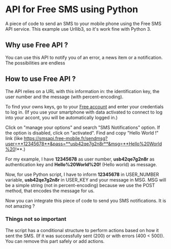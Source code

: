 # API for Free SMS using Python
 A piece of code to send an SMS to your mobile phone using the Free SMS API service.
 This example use Urllib3, so it's work fine with Python 3.

## Why use Free API ?

 You can use this API to notify you of an error, a news item or a notification. The possibilities are endless
 
## How to use Free API ?

 The API relies on a URL with this information in: the identification key, the user number and the message (with percent-encoding).
 
 To find your owns keys, go to your [Free account](https://mobile.free.fr/moncompte/) and enter your credentials to log in. (If you use your smartphone with data activated to connect to log into your accont, you will be automatically logged in.)
 
 Click on "manage your options" and search "SMS Notifications" option. If the option is disabled, click on "activated". Find and copy "Hello World !" link (like https://smsapi.free-mobile.fr/sendmsg?user=**12345678**&pass=**usb42qe7g2n8r**&msg=**Hello%20World%20!**.)
 
 For my example, I have **12345678** as user number, **usb42qe7g2n8r** as authentication key and **Hello%20World%20!** (Hello world) as message.
 
 Now, for use Python script, I have to inform **12345678** in USER_NUMBER variable, **usb42qe7g2n8r** in USER_KEY and your message in MSG. MSG will be a simple string (not in percent-encoding) because we use the POST method, that encodes the message for us.
 
 Now you can integrate this piece of code to send you SMS notifications. It is not amazing ?
 
### Things not so important
 
 The script has a conditional structure to perform actions based on how it sent the SMS. (If it was successfully sent (200) or with errors (400 < 500)). You can remove this part safely or add actions.
 
